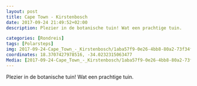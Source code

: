```yaml
---
layout: post
title: Cape Town - Kirstenbosch 
date: 2017-09-24 21:49:52+02:00
description: Plezier in de botanische tuin! Wat een prachtige tuin.

categories: [Rondreis]
tags: [Polarsteps]
img: 2017-09-24-Cape_Town_-_Kirstenbosch/1aba57f9-0e26-4bb8-80a2-73f34ffe3299_large_image.jpg
coordinates: 18.3707427978516, -34.0232315063477
Media: [2017-09-24-Cape_Town_-_Kirstenbosch/1aba57f9-0e26-4bb8-80a2-73f34ffe3299_large_image.jpg, 2017-09-24-Cape_Town_-_Kirstenbosch/a9c9fc60-45fa-4487-9a98-71af19dc02c7_large_image.jpg, 2017-09-24-Cape_Town_-_Kirstenbosch/1c4c8097-e084-4e19-8f23-1843da0ddc21_large_image.jpg, 2017-09-24-Cape_Town_-_Kirstenbosch/490992d3-ed31-4ffe-a6bc-0ad039422450_large_image.jpg, 2017-09-24-Cape_Town_-_Kirstenbosch/f7cbe602-abf2-46b8-813b-cbad7eadfd1a_large_image.jpg, 2017-09-24-Cape_Town_-_Kirstenbosch/f36ed495-8f67-4bd3-9b00-ed23e6898501_large_image.jpg, 2017-09-24-Cape_Town_-_Kirstenbosch/dece5357-c3bf-4b6b-9a67-d090f43808f3_large_image.jpg, 2017-09-24-Cape_Town_-_Kirstenbosch/141f58ae-0709-4800-a920-cfc5036f5e29_large_image.jpg]
---
```

Plezier in de botanische tuin! 
Wat een prachtige tuin.